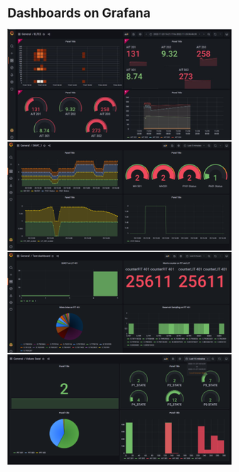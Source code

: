# Dashboards on Grafana


<img src="./pinaryazgandashboard.JPG" />
<br>
<img src="./swat_dashboard.png" />
<br>
<img src="./oscardashboard.png" />
<br>
<img src="./joaopinheiro.png" />
